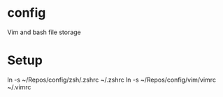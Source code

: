 # config
Vim and bash file storage

# Setup
ln -s ~/Repos/config/zsh/.zshrc ~/.zshrc
ln -s ~/Repos/config/vim/vimrc ~/.vimrc
